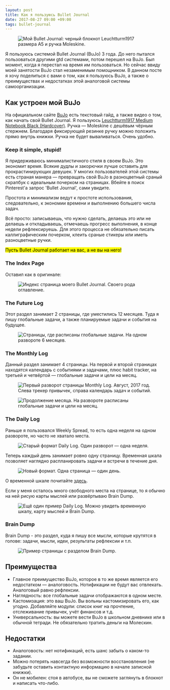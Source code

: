 ```yaml
---
layout: post
title: Как я пользуюсь Bullet Journal
date: 2017-08-27 09:00 +09:00
tags: bullet-journal
---
```


<figure><img src="/images/bullet-journal/1.jpg" alt="Мой Bullet Journal: черный блокнот Leuchtturm1917 размера A5 и ручка Moleskine."></figure>

Я пользуюсь системой Bullet Journal (BuJo) 3 года. До него пытался пользоваться другими gtd системами, потом перешел на BuJo. Был момент, когда я перестал на время им пользоваться. Но сейчас ввиду моей занятости BuJo стал незаменимым помощником. В данном посте я хочу поделиться с вами о том, как я пользуюсь BuJo, а также о преимуществах и недостатках этой аналоговой системы самоорганизации.

## Как устроен мой BuJo

На официальном сайте [BuJo](http://bulletjournal.com/) есть текстовый гайд, а также видео о том, как начать свой Bullet Journal. Я пользуюсь [Leuchtturm1917 Medium Notebook Black (Hardcover)](https://indinotes.com/product/leuchtturm1917-medium-notebook-black). Ручка — Moleskine с дешёвым чёрным стержнем. Благодаря фиксирующей резинке ручку можно положить прямо внутрь книжки. Ручка не будет вываливаться. Очень удобно.

### Keep it simple, stupid!

Я придерживаюсь минималистичного стиля в своем BuJo. Это экономит время. Всякие дудлы и закорючки лучше оставить для прокрастинирующих девушек. У многих пользователей этой системы есть страная манера — превращать свой BuJo в разноцветный сраный скрапбук с идеальным почерком на страницах. Вбейте в поиск Pinterest'а запрос 'Bullet Journal', сами увидите.

Простота и минимализм ведут к простоте использования, следовательно, к экономии времени и выполнению большего числа задач.

Всё просто: записываешь, что нужно сделать, делаешь это или не делаешь и откладываешь, отмечаешь прогресс выполнения, в конце недели рефлексируешь. Для этого процесса не обязательно писать каллиграфическим почерком, клеить сраные стикеры или иметь разноцветные ручки.

<mark>Пусть Bullet Journal работает на вас, а не вы на него!</mark>

### The Index Page

Оставил как в оригинале:

<figure><img src="/images/bullet-journal/2.jpg" alt="Индекс страница моего Bullet Journal. Своего рода оглавление."></figure>

###  The Future Log

Этот раздел занимает 2 страницы, где уместились 12 месяцев. Туда я пишу глобальные задачи, а также планируемые задачи и события на будущее.

<figure><img src="/images/bullet-journal/3.jpg" alt="Страницы, где расписаны глобальные задачи. На одном развороте 6 месяцев."></figure>

### The Monthly Log

Данный раздел занимает 4 страницы. На первой и второй страницах находятся календарь с событиями и задачами, плюс habit tracker, на третьей и четвёртой — глобальные задачи и цели на месяц.

<figure><img src="/images/bullet-journal/4.jpg" alt="Первый разворот страницы Monthly Log. Август, 2017 год. Слева трекер привычек, справа календарь задач и событий."></figure>

<figure><img src="/images/bullet-journal/5.jpg" alt="Продолжение месяца. На развороте расписаны глобальные задачи и цели на месяц."></figure>

### The Daily Log

Раньше я пользовался Weekly Spread, то есть одна неделя на одном развороте, но часто не хватало места.

<figure><img src="/images/bullet-journal/6.jpg" alt="Старый формат Daily Log. Один разворот — одна неделя."></figure>

Теперь каждый день занимает ровно одну страницу. Временная шкала позволяет наглядно распланировать задачи и встречи в течение дня.

<figure><img src="/images/bullet-journal/7.jpg" alt="Новый формат. Одна страница — один день."></figure>

О временной шкале почитайте [здесь](http://bulletjournal.com/daily-plan-bar/).

Если у меня осталось много свободного места на странице, то я обычно на ней рисую карты мыслей или развёртываю Brain Dump.

<figure><img src="/images/bullet-journal/8.jpg" alt="Ещё один пример Daily Log. Можно увидеть временную шкалу, карту мыслей и Brain Dump."></figure>

### Brain Dump

Brain Dump - это раздел, куда я пишу все мысли, которые крутятся в голове: задачи, мысли, идеи, результаты рефлексии и т.п.

<figure><img src="/images/bullet-journal/9.jpg" alt="Пример страницы с разделом Brain Dump."></figure>

## Преимущества

- Главное преимущество BuJo, которое в то же время является его недостатком — аналоговость. Нотификации не будут вас отвлекать. Аналоговый равно рефлексии.
- Наглядность: все глобальные задачи отображаются в одном месте.
- Кастомизация: это ваш BuJo. Вы вольны кастомизировать его, как угодно. Добавляйте модули: список книг на прочтение, отслеживание привычек, учёт финансов и т.д.
- Универсальность: вы можете вести BuJo в школьном дневнике или в обычной тетради. Не обязательно тратить деньги на Молескин.

## Недостатки

- Аналоговость: нет нотификаций, есть шанс забыть о каком-то задании.
- Можно потерять навсегда без возможности восстановления (не забудьте оставить контактную информацию в начале записной книжки).
- Он не мобилен: стоя в автобусе, вы не сможете заглянуть в блокнот и написать что-либо.
